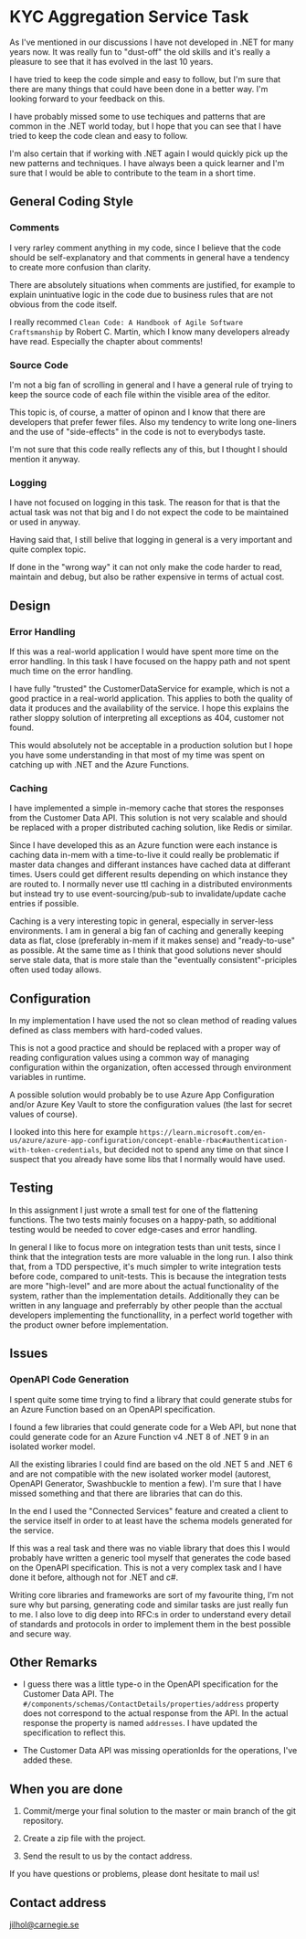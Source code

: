 # KYC Aggregation Service Task

As I've mentioned in our discussions I have not developed in .NET for many years now. It was really fun to "dust-off" the old skills and it's really a pleasure to see that it has evolved in the last 10 years.

I have tried to keep the code simple and easy to follow, but I'm sure that there are many things that could have been done in a better way. I'm looking forward to your feedback on this.

I have probably missed some to use techiques and patterns that are common in the .NET world today, but I hope that you can see that I have tried to keep the code clean and easy to follow.

I'm also certain that if working with .NET again I would quickly pick up the new patterns and techniques. I have always been a quick learner and I'm sure that I would be able to contribute to the team in a short time.

## General Coding Style

### Comments

I very rarley comment anything in my code, since I believe that the code should be self-explanatory and that comments in general have a tendency to create more confusion than clarity.

There are absolutely situations when comments are justified, for example to explain unintuative logic in the code due to business rules that are not obvious from the code itself.

I really recommed `Clean Code: A Handbook of Agile Software Craftsmanship` by Robert C. Martin, which I know many developers already have read. Especially the chapter about comments!

### Source Code

I'm not a big fan of scrolling in general and I have a general rule of trying to keep the source code of each file within the visible area of the editor.

This topic is, of course, a matter of opinon and I know that there are developers that prefer fewer files. Also my tendency to write long one-liners and the use of "side-effects" in the code is not to everybodys taste.

I'm not sure that this code really reflects any of this, but I thought I should mention it anyway.

### Logging

I have not focused on logging in this task. The reason for that is that the actual task was not that big and I do not expect the code to be maintained or used in anyway.

Having said that, I still belive that logging in general is a very important and quite complex topic.

If done in the "wrong way" it can not only make the code harder to read, maintain and debug, but also be rather expensive in terms of actual cost.

## Design

### Error Handling

If this was a real-world application I would have spent more time on the error handling. In this task I have focused on the happy path and not spent much time on the error handling.

I have fully "trusted" the CustomerDataService for example, which is not a good practice in a real-world application. This applies to both the quality of data it produces and the availability of the service.
I hope this explains the rather sloppy solution of interpreting all exceptions as 404, customer not found.

This would absolutely not be acceptable in a production solution but I hope you have some understanding in that most of my time was spent on catching up with .NET and the Azure Functions.

### Caching

I have implemented a simple in-memory cache that stores the responses from the Customer Data API. This solution is not very scalable and should be replaced with a proper distributed caching solution, like Redis or similar.

Since I have developed this as an Azure function were each instance is caching data in-mem with a time-to-live it could really be problematic if master data changes and differant instances have cached data at differant times.
Users could get different results depending on which instance they are routed to. I normally never use ttl caching in a distributed environments but instead try to use event-sourcing/pub-sub to invalidate/update cache entries if possible.

Caching is a very interesting topic in general, especially in server-less environments. I am in general a big fan of caching and generally keeping data as flat, close (preferably in-mem if it makes sense) and "ready-to-use" as possible.
At the same time as I think that good solutions never should serve stale data, that is more stale than the "eventually consistent"-priciples often used today allows.

## Configuration

In my implementation I have used the not so clean method of reading values defined as class members with hard-coded values.

This is not a good practice and should be replaced with a proper way of reading configuration values using a common way of managing configuration within the organization, often accessed through environment variables in runtime.

A possible solution would probably be to use Azure App Configuration and/or Azure Key Vault to store the configuration values (the last for secret values of course).

I looked into this here for example `https://learn.microsoft.com/en-us/azure/azure-app-configuration/concept-enable-rbac#authentication-with-token-credentials`, but decided not to spend any time on that since I suspect that you already have some libs that I normally would have used.

## Testing

In this assignment I just wrote a small test for one of the flattening functions. The two tests mainly focuses on a happy-path, so additional testing would be needed to cover edge-cases and error handling.

In general I like to focus more on integration tests than unit tests, since I think that the integration tests are more valuable in the long run.
I also think that, from a TDD perspective, it's much simpler to write integration tests before code, compared to unit-tests.
This is because the integration tests are more "high-level" and are more about the actual functionality of the system, rather than the implementation details.
Additionally they can be written in any language and preferrably by other people than the acctual developers implementing the functionallity, in a perfect world together with the product owner before implementation.

## Issues

### OpenAPI Code Generation

I spent quite some time trying to find a library that could generate stubs for an Azure Function based on an OpenAPI specification.

I found a few libraries that could generate code for a Web API, but none that could generate code for an Azure Function v4 .NET 8 of .NET 9 in an isolated worker model.

All the existing libraries I could find are based on the old .NET 5 and .NET 6 and are not compatible with the new isolated worker model (autorest, OpenAPI Generator, Swashbuckle to mention a few).
I'm sure that I have missed something and that there are libraries that can do this.

In the end I used the "Connected Services" feature and created a client to the service itself in order to at least have the schema models generated for the service.

If this was a real task and there was no viable library that does this I would probably have written a generic tool myself that generates the code based on the OpenAPI specification.
This is not a very complex task and I have done it before, although not for .NET and c#.

Writing core libraries and frameworks are sort of my favourite thing, I'm not sure why but parsing, generating code and similar tasks are just really fun to me.
I also love to dig deep into RFC:s in order to understand every detail of standards and protocols in order to implement them in the best possible and secure way.

## Other Remarks

* I guess there was a little type-o in the OpenAPI specification for the Customer Data API. The `#/components/schemas/ContactDetails/properties/address` property does not correspond to the actual response from the API. In the actual response the property is named `addresses`. I have updated the specification to reflect this.

* The Customer Data API was missing operationIds for the operations, I've added these.



## When you are done

1. Commit/merge your final solution to the master or main branch of the git repository.

2. Create a zip file with the project.

3. Send the result to us by the contact address.

If you have questions or problems, please dont hesitate to mail us!

## Contact address

jilhol@carnegie.se
